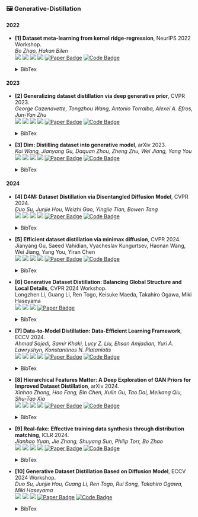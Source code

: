 ### 🖼️ Generative-Distillation

#### 2022

- **[1] Dataset meta-learning from kernel ridge-regression**, NeurIPS 2022 Workshop.   
   *Bo Zhao, Hakan Bilen*   
  ![](https://img.shields.io/badge/ITGAN-blue) ![](https://img.shields.io/badge/Image_Classification-green)  ![](https://img.shields.io/badge/Generative_Distillation-red) ![](https://img.shields.io/badge/Dataset_Distillation-orange)
  <a href="https://openreview.net/forum?id=frAv0jtUMfS"><img src="https://img.shields.io/badge/NeurIPSW-Paper-%23D2691E?logo=ICLR" alt="Paper Badge"></a>
  <a href="https://github.com/VICO-UoE/IT-GAN"><img src="https://img.shields.io/badge/GitHub-Code-brightgreen?logo=github" alt="Code Badge"></a>

    <details> <summary>BibTex</summary>


    ```bibtex
    @inproceedings{
        zhao2022synthesizing,
        title={Synthesizing Informative Training Samples with {GAN}},
        author={Bo Zhao and Hakan Bilen},
        booktitle={NeurIPS 2022 Workshop on Synthetic Data for Empowering ML Research},
        year={2022},
        url={https://openreview.net/forum?id=frAv0jtUMfS}
    }

</details> 

#### 2023

- **[2] Generalizing dataset distillation via deep generative prior**, CVPR 2023.   
  *George Cazenavette, Tongzhou Wang, Antonio Torralba, Alexei A. Efros, Jun-Yan Zhu*   
  ![](https://img.shields.io/badge/GLaD-blue) ![](https://img.shields.io/badge/Image_Classification-green)  ![](https://img.shields.io/badge/Generative_Distillation-red) ![](https://img.shields.io/badge/Dataset_Distillation-orange)
  <a href="https://openaccess.thecvf.com/content/CVPR2023/papers/Cazenavette_Generalizing_Dataset_Distillation_via_Deep_Generative_Prior_CVPR_2023_paper.pdf"><img src="https://img.shields.io/badge/CVPR-Paper-%23D2691E?logo=ICLR" alt="Paper Badge"></a>
  <a href="https://github.com/georgecazenavette/glad"><img src="https://img.shields.io/badge/GitHub-Code-brightgreen?logo=github" alt="Code Badge"></a>

    <details> <summary>BibTex</summary>


    ```bibtex
    @inproceedings{cazenavette2023generalizing,
      title={Generalizing dataset distillation via deep generative prior},
      author={Cazenavette, George and Wang, Tongzhou and Torralba, Antonio and Efros, Alexei A and Zhu, Jun-Yan},
      booktitle={Proceedings of the IEEE/CVF Conference on Computer Vision and Pattern Recognition},
      pages={3739--3748},
      year={2023}
    }

</details> 

- **[3] Dim: Distilling dataset into generative model**, arXiv 2023.   
  *Kai Wang, Jianyang Gu, Daquan Zhou, Zheng Zhu, Wei Jiang, Yang You*   
  ![](https://img.shields.io/badge/DiM-blue) ![](https://img.shields.io/badge/Image_Classification-green)  ![](https://img.shields.io/badge/Generative_Distillation-red) ![](https://img.shields.io/badge/Dataset_Distillation-orange)
  <a href="https://arxiv.org/abs/2303.04707"><img src="https://img.shields.io/badge/arXiv-Paper-%23D2691E?logo=ICLR" alt="Paper Badge"></a>
  <a href="https://github.com/vimar-gu/DiM"><img src="https://img.shields.io/badge/GitHub-Code-brightgreen?logo=github" alt="Code Badge"></a>

    <details> <summary>BibTex</summary>


    ```bibtex
    @article{wang2023dim,
      title={Dim: Distilling dataset into generative model},
      author={Wang, Kai and Gu, Jianyang and Zhou, Daquan and Zhu, Zheng and Jiang, Wei and You, Yang},
      journal={arXiv preprint arXiv:2303.04707},
      year={2023}
    }

</details> 

#### 2024

- **[4] D4M: Dataset Distillation via Disentangled Diffusion Model**, CVPR 2024.   
  *Duo Su, Junjie Hou, Weizhi Gao, Yingjie Tian, Bowen Tang*   
  ![](https://img.shields.io/badge/D4M-blue)  ![](https://img.shields.io/badge/Image_Classification-green)  ![](https://img.shields.io/badge/Generative_Distillation-red) ![](https://img.shields.io/badge/Dataset_Distillation-orange)
  <a href="https://openaccess.thecvf.com/content/CVPR2024/papers/Su_D4_Dataset_Distillation_via_Disentangled_Diffusion_Model_CVPR_2024_paper.pdf"><img src="https://img.shields.io/badge/CVPR-Paper-%23D2691E?logo=ICLR" alt="Paper Badge"></a>
  <a href="https://github.com/suduo94/D4M"><img src="https://img.shields.io/badge/GitHub-Code-brightgreen?logo=github" alt="Code Badge"></a>
  
    <details> <summary>BibTex</summary>


    ```bibtex
    @inproceedings{su2024d,
      title={D\^{} 4: Dataset Distillation via Disentangled Diffusion Model},
      author={Su, Duo and Hou, Junjie and Gao, Weizhi and Tian, Yingjie and Tang, Bowen},
      booktitle={Proceedings of the IEEE/CVF Conference on Computer Vision and Pattern Recognition},
      pages={5809--5818},
      year={2024}
    }

</details> 

- **[5] Efficient dataset distillation via minimax diffusion**, CVPR 2024.   
  Jianyang Gu, Saeed Vahidian, Vyacheslav Kungurtsev, Haonan Wang, Wei Jiang, Yang You, Yiran Chen  
  ![](https://img.shields.io/badge/Minimax-blue) ![](https://img.shields.io/badge/Image_Classification-green)  ![](https://img.shields.io/badge/Generative_Distillation-red) ![](https://img.shields.io/badge/Dataset_Distillation-orange)
  <a href="https://openaccess.thecvf.com/content/CVPR2024/papers/Gu_Efficient_Dataset_Distillation_via_Minimax_Diffusion_CVPR_2024_paper.pdf"><img src="https://img.shields.io/badge/CVPR-Paper-%23D2691E?logo=arXiv" alt="Paper Badge"></a>
  <a href="https://github.com/vimar-gu/MinimaxDiffusion"><img src="https://img.shields.io/badge/GitHub-Code-brightgreen?logo=github" alt="Code Badge"></a>

    <details> <summary>BibTex</summary>


    ```bibtex
    @inproceedings{gu2024efficient,
      title={Efficient dataset distillation via minimax diffusion},
      author={Gu, Jianyang and Vahidian, Saeed and Kungurtsev, Vyacheslav and Wang, Haonan and Jiang, Wei and You, Yang and Chen, Yiran},
      booktitle={Proceedings of the IEEE/CVF Conference on Computer Vision and Pattern Recognition},
      pages={15793--15803},
      year={2024}
    }

</details> 

- **[6] Generative Dataset Distillation: Balancing Global Structure and Local Details**, CVPR 2024 Workshop.   
  Longzhen Li, Guang Li, Ren Togo, Keisuke Maeda, Takahiro Ogawa,  Miki Haseyama  
  ![](https://img.shields.io/badge/Image_Classification-green)  ![](https://img.shields.io/badge/Generative_Distillation-red) ![](https://img.shields.io/badge/Dataset_Distillation-orange)
  <a href="https://openaccess.thecvf.com/content/CVPR2024W/DDCV/papers/Li_Generative_Dataset_Distillation_Balancing_Global_Structure_and_Local_Details_CVPRW_2024_paper.pdf"><img src="https://img.shields.io/badge/CVPRW-Paper-%23D2691E?logo=arXiv" alt="Paper Badge"></a>

    <details> <summary>BibTex</summary>


    ```bibtex
    @InProceedings{Li_2024_CVPR,
        author    = {Li, Longzhen and Li, Guang and Togo, Ren and Maeda, Keisuke and Ogawa, Takahiro and Haseyama, Miki},
        title     = {Generative Dataset Distillation: Balancing Global Structure and Local Details},
        booktitle = {Proceedings of the IEEE/CVF Conference on Computer Vision and Pattern Recognition (CVPR) Workshops},
        month     = {June},
        year      = {2024},
        pages     = {7664-7671}
    }

</details> 


- **[7] Data-to-Model Distillation: Data-Efficient Learning Framework**, ECCV 2024.   
  *Ahmad Sajedi, Samir Khaki, Lucy Z. Liu, Ehsan Amjadian, Yuri A. Lawryshyn, Konstantinos N. Plataniotis*   
  ![](https://img.shields.io/badge/D2M-blue) ![](https://img.shields.io/badge/Image_Classification-green)  ![](https://img.shields.io/badge/Generative_Distillation-red) ![](https://img.shields.io/badge/Dataset_Distillation-orange)
  <a href="https://www.ecva.net/papers/eccv_2024/papers_ECCV/papers/06020-supp.pdf"><img src="https://img.shields.io/badge/ECCV-Paper-%23D2691E?logo=arXiv" alt="Paper Badge"></a> <a href="https://github.com/DataDistillation/ATOM"><img src="https://img.shields.io/badge/GitHub-Code-brightgreen?logo=github" alt="Code Badge"></a>
  
    <details> <summary>BibTex</summary>


    ```bibtex
    @inproceedings{sajedi2025data,
      title={Data-to-Model Distillation: Data-Efficient Learning Framework},
      author={Sajedi, Ahmad and Khaki, Samir and Liu, Lucy Z and Amjadian, Ehsan and Lawryshyn, Yuri A and Plataniotis, Konstantinos N},
      booktitle={European Conference on Computer Vision},
      pages={438--457},
      year={2025},
      organization={Springer}
    }

</details> 

- **[8] Hierarchical Features Matter: A Deep Exploration of GAN Priors for Improved Dataset Distillation**, arXiv 2024.   
  *Xinhao Zhong, Hao Fang, Bin Chen, Xulin Gu, Tao Dai, Meikang Qiu, Shu-Tao Xia*   
  ![](https://img.shields.io/badge/HGLaD-blue) ![](https://img.shields.io/badge/Image_Classification-green)  ![](https://img.shields.io/badge/Generative_Distillation-red) ![](https://img.shields.io/badge/Dataset_Distillation-orange)
  <a href="https://arxiv.org/abs/2406.05704"><img src="https://img.shields.io/badge/arXiv-Paper-%23D2691E?logo=arXiv" alt="Paper Badge"></a> <a href="https://github.com/ndhg1213/H-GLaD"><img src="https://img.shields.io/badge/GitHub-Code-brightgreen?logo=github" alt="Code Badge"></a>

    <details> <summary>BibTex</summary>


    ```bibtex
    @article{zhong2024hierarchical,
      title={Hierarchical Features Matter: A Deep Exploration of GAN Priors for Improved Dataset Distillation},
      author={Zhong, Xinhao and Fang, Hao and Chen, Bin and Gu, Xulin and Dai, Tao and Qiu, Meikang and Xia, Shu-Tao},
      journal={arXiv preprint arXiv:2406.05704},
      year={2024}
    }

</details> 

- **[9] Real-fake: Effective training data synthesis through distribution matching**, ICLR 2024.   
  *Jianhao Yuan, Jie Zhang, Shuyang Sun, Philip Torr, Bo Zhao*   
  ![](https://img.shields.io/badge/Real_Fake-blue) ![](https://img.shields.io/badge/Image_Classification-green)  ![](https://img.shields.io/badge/Generative_Distillation-red) ![](https://img.shields.io/badge/Dataset_Distillation-orange)
  <a href="https://openreview.net/forum?id=svIdLLZpsA"><img src="https://img.shields.io/badge/ICLR-Paper-%23D2691E?logo=arXiv" alt="Paper Badge"></a> <a href="https://github.com/BAAI-DCAI/Training-Data-Synthesis"><img src="https://img.shields.io/badge/GitHub-Code-brightgreen?logo=github" alt="Code Badge"></a>

    <details> <summary>BibTex</summary>


    ```bibtex
    @inproceedings{
        yuan2024realfake,
        title={Real-Fake: Effective Training Data Synthesis Through Distribution Matching},
        author={Jianhao Yuan and Jie Zhang and Shuyang Sun and Philip Torr and Bo Zhao},
        booktitle={The Twelfth International Conference on Learning Representations},
        year={2024},
        url={https://openreview.net/forum?id=svIdLLZpsA}
    }

</details> 

- **[10] Generative Dataset Distillation Based on Diffusion Model**, ECCV 2024 Workshop.   
  *Duo Su, Junjie Hou, Guang Li, Ren Togo, Rui Song, Takahiro Ogawa, Miki Haseyama*   
  ![](https://img.shields.io/badge/Image_Classification-green)  ![](https://img.shields.io/badge/Generative_Distillation-red) ![](https://img.shields.io/badge/Dataset_Distillation-orange)
  <a href="https://arxiv.org/abs/2408.08610"><img src="https://img.shields.io/badge/ECCVW-Paper-%23D2691E?logo=arXiv" alt="Paper Badge"></a> <a href="https://github.com/Guang000/Generative-Dataset-Distillation-Based-on-Diffusion-Model"><img src="https://img.shields.io/badge/GitHub-Code-brightgreen?logo=github" alt="Code Badge"></a>

    <details> <summary>BibTex</summary>


    ```bibtex
    @inproceedings{su2024diffusion,
      title={Generative Dataset Distillation Based on Diffusion Model},
      author={Su, Duo and Hou, Junjie and Li, Guang and Togo, Ren and Song, Rui and Ogawa, Takahiro and Haseyama, Miki},
      booktitle={Proceedings of the European Conference on Computer Vision (ECCV), Workshop},
      year={2024}
    }

</details> 
